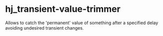 # hj_transient-value-trimmer
Allows to catch the 'permanent' value of something after a specified delay avoiding undesired transient changes.
